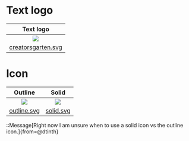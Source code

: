 # Text logo

| Text logo |
|:---:|
| ![](https://creatorsgarten.org/images/creatorsgarten.svg) |
| [creatorsgarten.svg](https://creatorsgarten.org/images/creatorsgarten.svg) |

# Icon

| Outline | Solid |
|:---:|:---:|
| ![](https://creatorsgarten.org/images/icons/outline.svg) | ![](https://creatorsgarten.org/images/icons/solid.svg) |
| [outline.svg](https://creatorsgarten.org/images/icons/outline.svg) | [solid.svg](https://creatorsgarten.org/images/icons/solid.svg) |

::Message[Right now I am unsure when to use a solid icon vs the outline icon.]{from=@dtinth}
